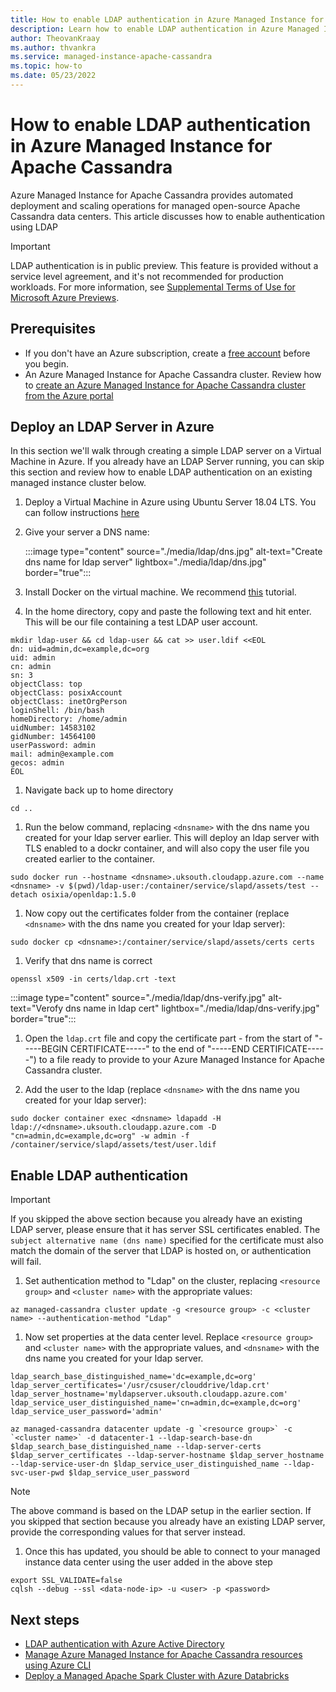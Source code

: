 ```yaml
---
title: How to enable LDAP authentication in Azure Managed Instance for Apache Cassandra
description: Learn how to enable LDAP authentication in Azure Managed Instance for Apache Cassandra
author: TheovanKraay
ms.author: thvankra
ms.service: managed-instance-apache-cassandra
ms.topic: how-to
ms.date: 05/23/2022
---
```


# How to enable LDAP authentication in Azure Managed Instance for Apache Cassandra

Azure Managed Instance for Apache Cassandra provides automated deployment and scaling operations for managed open-source Apache Cassandra data centers. This article discusses how to enable authentication using LDAP

> [!IMPORTANT]
> LDAP authentication is in public preview.
> This feature is provided without a service level agreement, and it's not recommended for production workloads.
> For more information, see [Supplemental Terms of Use for Microsoft Azure Previews](https://azure.microsoft.com/support/legal/preview-supplemental-terms/).

## Prerequisites

- If you don't have an Azure subscription, create a [free account](https://azure.microsoft.com/free/?WT.mc_id=A261C142F) before you begin.
- An Azure Managed Instance for Apache Cassandra cluster. Review how to [create an Azure Managed Instance for Apache Cassandra cluster from the Azure portal](create-cluster-portal.md)

## Deploy an LDAP Server in Azure
In this section we'll walk through creating a simple LDAP server on a Virtual Machine in Azure. If you already have an LDAP Server running, you can skip this section and review how to enable LDAP authentication on an existing managed instance cluster below.

1. Deploy a Virtual Machine in Azure using Ubuntu Server 18.04 LTS. You can follow instructions [here](visualize-prometheus-grafana.md#deploy-an-ubuntu-server)

1. Give your server a DNS name:

   :::image type="content" source="./media/ldap/dns.jpg" alt-text="Create dns name for ldap server" lightbox="./media/ldap/dns.jpg" border="true":::

1. Install Docker on the virtual machine. We recommend [this](https://www.digitalocean.com/community/tutorials/how-to-install-and-use-docker-on-ubuntu-18-04) tutorial.

1. In the home directory, copy and paste the following text and hit enter. This will be our file containing a test LDAP user account.

```shell
mkdir ldap-user && cd ldap-user && cat >> user.ldif <<EOL
dn: uid=admin,dc=example,dc=org
uid: admin
cn: admin
sn: 3
objectClass: top
objectClass: posixAccount
objectClass: inetOrgPerson
loginShell: /bin/bash
homeDirectory: /home/admin
uidNumber: 14583102
gidNumber: 14564100
userPassword: admin
mail: admin@example.com
gecos: admin
EOL 
```

1. Navigate back up to home directory

```shell
cd ..
```

1. Run the below command, replacing `<dnsname>` with the dns name you created for your ldap server earlier. This will deploy an ldap server with TLS enabled to a dockr container, and will also copy the user file you created earlier to the container.  

```shell
sudo docker run --hostname <dnsname>.uksouth.cloudapp.azure.com --name <dnsname> -v $(pwd)/ldap-user:/container/service/slapd/assets/test --detach osixia/openldap:1.5.0
```

1. Now copy out the certificates folder from the container (replace `<dnsname>` with the dns name you created for your ldap server):

```shell
sudo docker cp <dnsname>:/container/service/slapd/assets/certs certs
```

1. Verify that dns name is correct

```shell
openssl x509 -in certs/ldap.crt -text
```
   :::image type="content" source="./media/ldap/dns-verify.jpg" alt-text="Verofy dns name in ldap cert" lightbox="./media/ldap/dns-verify.jpg" border="true":::

1. Open the `ldap.crt` file and copy the certificate part - from the start of "-----BEGIN CERTIFICATE-----" to the end of "-----END CERTIFICATE-----") to a file ready to provide to your Azure Managed Instance for Apache Cassandra cluster. 

1. Add the user to the ldap (replace `<dnsname>` with the dns name you created for your ldap server):

```shell
sudo docker container exec <dnsname> ldapadd -H ldap://<dnsname>.uksouth.cloudapp.azure.com -D "cn=admin,dc=example,dc=org" -w admin -f /container/service/slapd/assets/test/user.ldif
```

## Enable LDAP authentication

> [!IMPORTANT]
> If you skipped the above section because you already have an existing LDAP server, please ensure that it has server SSL certificates enabled. The `subject alternative name (dns name)` specified for the certificate must also match the domain of the server that LDAP is hosted on, or authentication will fail.  

1. Set authentication method to "Ldap" on the cluster, replacing `<resource group>` and `<cluster name>` with the appropriate values:

```azurecli-interactive
az managed-cassandra cluster update -g <resource group> -c <cluster name> --authentication-method "Ldap"
```

1. Now set properties at the data center level. Replace `<resource group>` and `<cluster name>` with the appropriate values, and `<dnsname>` with the dns name you created for your ldap server.

```azurecli-interactive
ldap_search_base_distinguished_name='dc=example,dc=org'
ldap_server_certificates='/usr/csuser/clouddrive/ldap.crt'
ldap_server_hostname='myldapserver.uksouth.cloudapp.azure.com'
ldap_service_user_distinguished_name='cn=admin,dc=example,dc=org'
ldap_service_user_password='admin'

az managed-cassandra datacenter update -g `<resource group>` -c `<cluster name>` -d datacenter-1 --ldap-search-base-dn $ldap_search_base_distinguished_name --ldap-server-certs $ldap_server_certificates --ldap-server-hostname $ldap_server_hostname --ldap-service-user-dn $ldap_service_user_distinguished_name --ldap-svc-user-pwd $ldap_service_user_password
```

> [!NOTE]
> The above command is based on the LDAP setup in the earlier section. If you skipped that section because you already have an existing LDAP server, provide the corresponding values for that server instead.

1. Once this has updated, you should be able to connect to your managed instance data center using the user added in the above step

```shell
export SSL_VALIDATE=false
cqlsh --debug --ssl <data-node-ip> -u <user> -p <password>
```

## Next steps

* [LDAP authentication with Azure Active Directory](../active-directory/fundamentals/auth-ldap.md)
* [Manage Azure Managed Instance for Apache Cassandra resources using Azure CLI](manage-resources-cli.md)
* [Deploy a Managed Apache Spark Cluster with Azure Databricks](deploy-cluster-databricks.md)